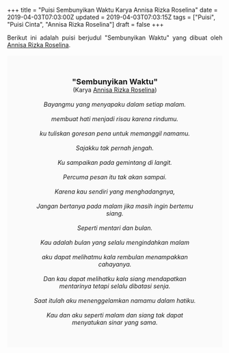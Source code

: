 +++
title = "Puisi Sembunyikan Waktu Karya Annisa Rizka Roselina"
date = 2019-04-03T07:03:00Z
updated = 2019-04-03T07:03:15Z
tags = ["Puisi", "Puisi Cinta", "Annisa Rizka Roselina"]
draft = false
+++

<div dir="ltr" style="text-align: left;" trbidi="on"><div dir="ltr" style="text-align: left;" trbidi="on"><div style="text-align: justify;">Berikut ini adalah puisi berjudul "Sembunyikan Waktu" yang dibuat oleh <a href="https://www.jendelasastra.com/user/annisa-rizka-roselina" target="_blank">Annisa Rizka Roselina</a>. </div><br /><div style="background: #FAFAFA; font-size: 14px; height: auto; margin: 0 auto; padding: 50px; text-align: center; width: auto;"><span style="font-size: 18px;"><b>"Sembunyikan Waktu"</b></span><br />(Karya <a href="https://www.sekata.web.id/tags/annisa-rizka-roselina" target="_blank">Annisa Rizka Roselina</a>) <br /><br /><i>Bayangmu yang menyapaku dalam setiap malam.<br /><br />membuat hati menjadi risau karena rindumu.<br /><br />ku tuliskan goresan pena untuk memanggil namamu.<br /><br />Sajakku tak pernah jengah.<br /><br />Ku sampaikan pada gemintang di langit.<br /><br />Percuma pesan itu tak akan sampai. <br /><br />Karena kau sendiri yang menghadangnya,<br /><br />Jangan bertanya pada malam jika masih ingin bertemu siang.<br /><br />Seperti mentari dan bulan.<br /><br />Kau adalah bulan yang selalu mengindahkan malam<br /><br />aku dapat melihatmu kala rembulan menampakkan cahayanya.<br /><br />Dan kau dapat melihatku kala siang mendapatkan mentarinya tetapi selalu dibatasi senja.<br /><br />Saat itulah aku menenggelamkan namamu dalam hatiku. <br /><br />Kau dan aku seperti malam dan siang tak dapat menyatukan sinar yang sama.</i></div></div></div>
